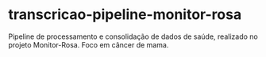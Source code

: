 # transcricao-pipeline-monitor-rosa
Pipeline de processamento e consolidação de dados de saúde, realizado no projeto Monitor-Rosa. Foco em câncer de mama.
